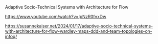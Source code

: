 
Adaptive Socio-Technical Systems with Architecture for Flow

https://www.youtube.com/watch?v=lpNzR0fvxDw

https://susannekaiser.net/2024/01/17/adaptive-socio-technical-systems-with-architecture-for-flow-wardley-maps-ddd-and-team-topologies-on-infoq/
